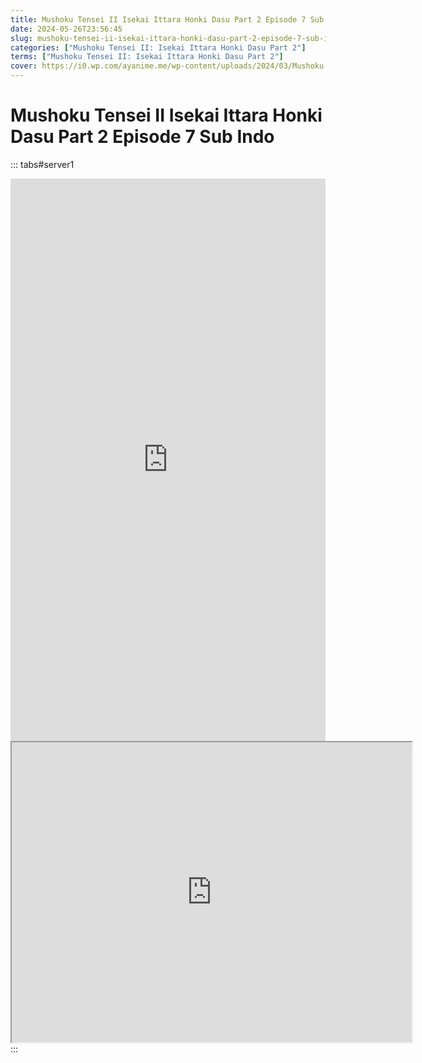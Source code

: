 ```yaml
---
title: Mushoku Tensei II Isekai Ittara Honki Dasu Part 2 Episode 7 Sub Indo
date: 2024-05-26T23:56:45
slug: mushoku-tensei-ii-isekai-ittara-honki-dasu-part-2-episode-7-sub-indo
categories: ["Mushoku Tensei II: Isekai Ittara Honki Dasu Part 2"]
terms: ["Mushoku Tensei II: Isekai Ittara Honki Dasu Part 2"]
cover: https://i0.wp.com/ayanime.me/wp-content/uploads/2024/03/Mushoku-Tensei-II-2-768x1152-1.jpg
---
```


# Mushoku Tensei II Isekai Ittara Honki Dasu Part 2 Episode 7 Sub Indo
::: tabs#server1
<iframe src="https://play.ayanime.me/include/fluidplayer/fluidplayer.php?VideoSrc1=https%3A%2F%2Fdrive.google.com%2Ffile%2Fd%2F1eqY4A35ZD7d_c3-duzxvT8l_syutr8hj%2Fpreview&VideoType1=video%2Fmp4&VideoQuality1=480p&VideoSrc2=https%3A%2F%2Fdrive.google.com%2Ffile%2Fd%2F1e0lyL_GR_UEFg6c_fHjmpXnLzHNWQRHr%2Fpreview&VideoType2=video%2Fmp4&VideoQuality2=720p&VideoSrc3=https%3A%2F%2Fdrive.google.com%2Ffile%2Fd%2F1CfitP2X-HoJ3_H6RipPqkcwmiyaukqRe%2Fpreview&VideoType3=video%2Fmp4&VideoQuality3=1080p&VideoSrc4=&VideoType4=&VideoQuality4=&VideoPoster=&VideoTrack1=&kind1=&srclang1=&label1=&default1=&VideoTrack2=&kind2=&srclang2=&label2=&default2=&player=fluid+player&server=Drive+API&api=&width=100%25&height=900px" frameborder="0" width="100%" height="900px" allowfullscreen="allowfullscreen" scrolling="no"></iframe>
<iframe src="https://drive.google.com/file/d/1CfitP2X-HoJ3_H6RipPqkcwmiyaukqRe/preview" width="640" height="480" allow="accelerometer; autoplay; encrypted-media; gyroscope; fullscreen; picture-in-picture" scrolling="no" seamless="" sandbox="allow-same-origin allow-scripts"></iframe>
:::